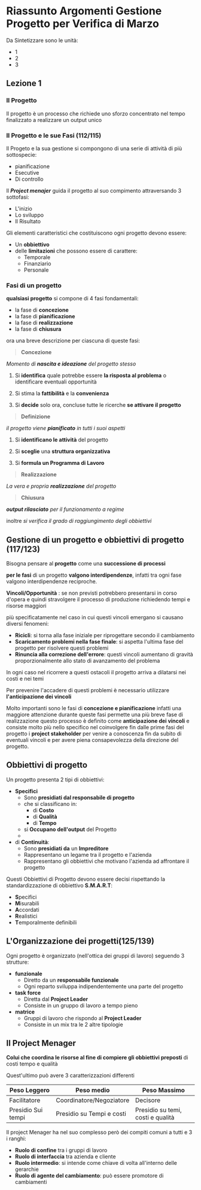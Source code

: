 # Riassunto Argomenti Gestione Progetto per Verifica di Marzo

Da Sintetizzare sono le unità:
- 1
- 2
- 3

## Lezione 1
### Il Progetto
Il progetto è un processo che richiede uno sforzo concentrato nel tempo finalizzato a realizzare un output unico


### Il Progetto e le sue Fasi (112/115)
Il Progeto e la sua gestione si compongono di una serie di attività di più sottospecie:
- pianificazione 
- Esecutive
- Di controllo

Il ***Project menajer*** guida il progetto al suo compimento 
attraversando 3 sottofasi:
- L'inizio 
- Lo sviluppo
- Il Risultato

Gli elementi caratteristici che costituiscono ogni progetto devono essere:
- Un **obbiettivo**
- delle **limitazioni** che possono essere di carattere:
	- Temporale
	- Finanziario
	- Personale

### Fasi di un progetto

**qualsiasi progetto** si compone di 4 fasi fondamentali:
- la fase di **concezione**
- la fase di **pianificazione**
- la fase di **realizzazione**
- la fase di **chiusura**

ora una breve descrizione per ciascuna di queste fasi:

> **Concezione**

*Momento di **nascita e ideazione** del progetto stesso*

1) Si **identifica** quale potrebbe essere **la risposta al problema** o identificare eventuali opportunità

2) Si stima la **fattibilità** e la **convenienza**

3) Si **decide** solo ora, concluse tutte le ricerche **se attivare il progetto**


> **Definizione**

*il progetto viene **pianificato** in tutti i suoi aspetti*

1) Si **identificano le attività** del progetto

2) Si **sceglie** una **struttura organizzativa**

3) Si **formula un Programma di Lavoro** 

> **Realizzazione**

*La vera e propria **realizzazione** del progetto*

> **Chiusura**

***output rilasciato** per il funzionamento a regime*

inoltre *si verifica il grado di raggiungimento degli obbiettivi*

## Gestione di un progetto e obbiettivi di progetto (117/123)

Bisogna pensare al **progetto** come una **successione di processi**

**per le fasi** di un progetto **valgono interdipendenze**, infatti tra ogni fase valgono interdipendenze reciproche.

**Vincoli/Opportunità** : se non previsti potrebbero presentarsi in corso d'opera e quindi stravolgere il processo di produzione richiedendo tempi e risorse maggiori

più specificatamente nel caso in cui questi vincoli emergano si causano diversi fenomeni:
- **Ricicli**: si torna alla fase iniziale per riprogettare secondo il cambiamento
- **Scaricamento problemi nella fase finale**: si aspetta l'ultima fase del progetto per risolvere questi problemi 
- **Rinuncia alla correzione dell'errore**: questi vincoli aumentano di gravità proporzionalmente allo stato di avanzamento del problema 

In ogni caso nel ricorrere a questi ostacoli il progetto arriva a dilatarsi nei costi e nei temi

Per prevenire l'accadere di questi problemi è necessario utilizzare **l'anticipazione dei vincoli**

Molto importanti sono le fasi di **concezione e pianificazione** infatti una maggiore attenzione durante queste fasi permette una più breve fase di realizzazione
questo processo è definito come **anticipazione dei vincoli** e consiste molto più nello specifico nel coinvolgere fin dalle prime fasi del progetto i **project stakeholder** per venire a conoscenza fin da subito di eventuali vincoli e per avere piena consapevolezza della direzione del progetto.

## Obbiettivi di progetto

Un progetto presenta 2 tipi di obbiettivi:
- **Specifici** 
	- Sono **presidiati dal responsabile di progetto**
	- che si classificano in:
		- di **Costo**
		- di **Qualità**
		- di **Tempo**
	- si **Occupano dell'output** del Progetto
	- 
- di **Continuità**:
	- Sono **presidiati da** un **Impreditore** 
	- Rappresentano un legame tra il progetto e l'azienda
	- Rappresentano gli obbiettivi che motivano l'azienda ad affrontare il progetto

Questi Obbiettivi di Progetto devono essere decisi rispettando la standardizzazione di obbiettivo **S.M.A.R.T**:
- **S**pecifici
- **M**isurabili
- **A**ccordati
- **R**ealistici
- **T**emporalmente definibili

## L'Organizzazione dei progetti(125/139)

Ogni progetto è organizzato (nell'ottica dei gruppi di lavoro) seguendo 3 strutture:
- **funzionale**
	- Diretto da un **responsabile funzionale**
	- Ogni reparto sviluppa indipendentemente una parte del progetto
- **task force**
	- Diretta dal **Project Leader**
	- Consiste in un gruppo di lavoro a tempo pieno 
- **matrice**
	- Gruppi di lavoro che rispondo al **Project Leader**
	- Consiste in un mix tra le 2 altre tipologie
 
## Il Project Menager

**Colui che coordina le risorse al fine di compiere gli obbiettivi preposti** di costi tempo e qualità

Quest'ultimo può avere 3 caratterizzazioni differenti

|Peso Leggero |Peso medio              |Peso Massimo|
|--           |--                      |--          |
| Facilitatore|Coordinatore/Negoziatore|Decisore    |
| Presidio Sui tempi|Presidio su Tempi e costi|Presidio su temi, costi e qualità|

Il project Menager ha nel suo complesso però dei compiti comuni a tutti e 3 i ranghi:
- **Ruolo di confine** tra i gruppi di lavoro
- **Ruolo di interfaccia** tra azienda e cliente
- **Ruolo intermedio**: si intende come chiave di volta all'interno delle gerarchie
- **Ruolo di agente del cambiamento**: può essere promotore di cambiamenti
<!--stackedit_data:
eyJoaXN0b3J5IjpbNjkyOTEzMzQ1LDc5NzAwMTk3MywtMTk4Mj
UxMDUzNCw5Mjk3NDYyNDQsLTE3MzY2MzI4MTksMTM4NzU0MDQz
MywtMTYyNjI1MjU4NiwtNTQ4MjUzOTA0LDczMDk5ODExNl19
-->